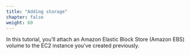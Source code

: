 ```yaml
---
title: "Adding storage"
chapter: false
weight: 60
---
```


In this tutorial, you’ll attach an Amazon Elastic Block Store (Amazon EBS) volume to the EC2 instance you've created previously.
